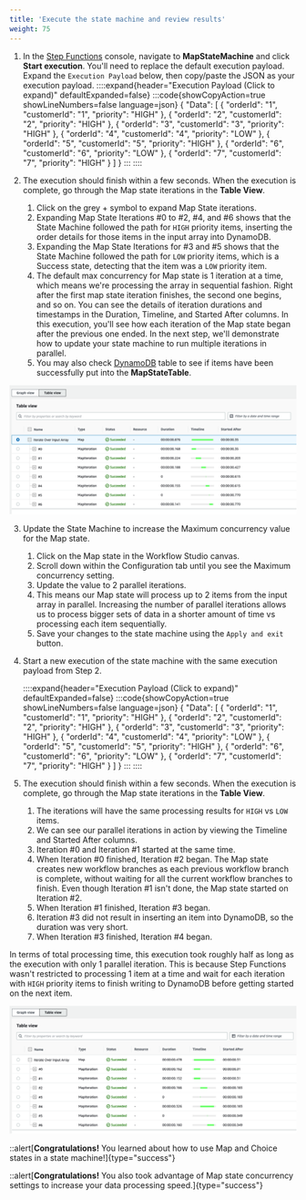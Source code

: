 ```yaml
---
title: 'Execute the state machine and review results'
weight: 75
---
```


1. In the [Step Functions](https://console.aws.amazon.com/states/home) console, navigate to **MapStateMachine** and click **Start execution**. You'll need to replace the default execution payload. Expand the `Execution Payload` below, then copy/paste the JSON as your execution payload.
   ::::expand{header="Execution Payload (Click to expand)" defaultExpanded=false}
   :::code{showCopyAction=true showLineNumbers=false language=json}
   {
      "Data": [
         {
         "orderId": "1",
         "customerId": "1",
         "priority": "HIGH"
         },
         {
         "orderId": "2",
         "customerId": "2",
         "priority": "HIGH"
         },
         {
         "orderId": "3",
         "customerId": "3",
         "priority": "HIGH"
         },
         {
         "orderId": "4",
         "customerId": "4",
         "priority": "LOW"
         },
         {
         "orderId": "5",
         "customerId": "5",
         "priority": "HIGH"
         },
         {
         "orderId": "6",
         "customerId": "6",
         "priority": "LOW"
         },
         {
         "orderId": "7",
         "customerId": "7",
         "priority": "HIGH"
         }
      ]
   }
   :::
   ::::

2. The execution should finish within a few seconds. When the execution is complete, go through the Map state iterations in the **Table View**.
   1. Click on the grey + symbol to expand Map State iterations.
   2. Expanding Map State Iterations #0 to #2, #4, and #6 shows that the State Machine followed the path for `HIGH` priority items, inserting the order details for those items in the input array into DynamoDB.
   3. Expanding the Map State Iterations for #3 and #5 shows that the State Machine followed the path for `LOW` priority items, which is a Success state, detecting that the item was a `LOW` priority item.
   4. The default max concurrency for Map state is 1 iteration at a time, which means we're processing the array in sequential fashion. Right after the first map state iteration finishes, the second one begins, and so on. You can see the details of iteration durations and timestamps in the Duration, Timeline, and Started After columns. In this execution, you'll see how each iteration of the Map state began after the previous one ended. In the next step, we'll demonstrate how to update your state machine to run multiple iterations in parallel. 
   5. You may also check [DynamoDB](https://console.aws.amazon.com/dynamodbv2/home) table to see if items have been successfully put into the **MapStateTable**.

![Table View with 1 Branch](/static/img/module-5/table-view-1-branch.png)

3. Update the State Machine to increase the Maximum concurrency value for the Map state.
   1. Click on the Map state in the Workflow Studio canvas.
   2. Scroll down within the Configuration tab until you see the Maximum concurrency setting.
   3. Update the value to 2 parallel iterations.
   4. This means our Map state will process up to 2 items from the input array in parallel. Increasing the number of parallel iterations allows us to process bigger sets of data in a shorter amount of time vs processing each item sequentially.
   5. Save your changes to the state machine using the `Apply and exit` button.

4. Start a new execution of the state machine with the same execution payload from Step 2.

   ::::expand{header="Execution Payload (Click to expand)" defaultExpanded=false}
   :::code{showCopyAction=true showLineNumbers=false language=json}
   {
      "Data": [
         {
         "orderId": "1",
         "customerId": "1",
         "priority": "HIGH"
         },
         {
         "orderId": "2",
         "customerId": "2",
         "priority": "HIGH"
         },
         {
         "orderId": "3",
         "customerId": "3",
         "priority": "HIGH"
         },
         {
         "orderId": "4",
         "customerId": "4",
         "priority": "LOW"
         },
         {
         "orderId": "5",
         "customerId": "5",
         "priority": "HIGH"
         },
         {
         "orderId": "6",
         "customerId": "6",
         "priority": "LOW"
         },
         {
         "orderId": "7",
         "customerId": "7",
         "priority": "HIGH"
         }
      ]
   }
   :::
   ::::

5. The execution should finish within a few seconds. When the execution is complete, go through the Map state iterations in the **Table View**.
   1. The iterations will have the same processing results for `HIGH` vs `LOW` items.
   2. We can see our parallel iterations in action by viewing the Timeline and Started After columns.
   3. Iteration #0 and Iteration #1 started at the same time.
   4. When Iteration #0 finished, Iteration #2 began. The Map state creates new workflow branches as each previous workflow branch is complete, without waiting for all the current workflow branches to finish. Even though Iteration #1 isn't done, the Map state started on Iteration #2.
   5. When Iteration #1 finished, Iteration #3 began.
   6. Iteration #3 did not result in inserting an item into DynamoDB, so the duration was very short.
   7. When Iteration #3 finished, Iteration #4 began.

In terms of total processing time, this execution took roughly half as long as the execution with only 1 parallel iteration. This is because Step Functions wasn't restricted to processing 1 item at a time and wait for each iteration with `HIGH` priority items to finish writing to DynamoDB before getting started on the next item.

![Table View with 2 Parallel Branches](/static/img/module-5/table-view-2-parallel.png)

::alert[**Congratulations!** You learned about how to use Map and Choice states in a state machine!]{type="success"}

::alert[**Congratulations!** You also took advantage of Map state concurrency settings to increase your data processing speed.]{type="success"}